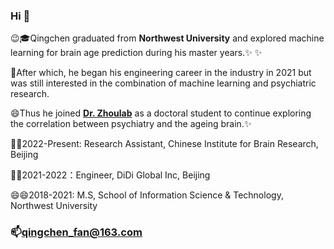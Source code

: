 ### Hi  👋

😉🎓Qingchen graduated from **Northwest University** and explored machine learning for brain age prediction during his master years.✨ ✨  

 🤔After which, he began his engineering career in the industry in 2021 but was still interested in the combination of machine learning and psychiatric research. 

 😄Thus he joined [**Dr. Zhoulab**](http://www.psych.cas.cn/team/yjy/index_90511.html?json=http://www.psych.cas.cn/sourcedb_psych_cas/cn/expert/202204/t20220401_6417881.json) as a doctoral student
 to continue exploring the correlation between psychiatry and the ageing brain.✨
 
 🔭🔭2022-Present: Research Assistant, Chinese Institute for Brain Research, Beijing

 🌱🌱2021-2022：Engineer, DiDi Global Inc, Beijing

 😄😄2018-2021: M.S, School of Information Science & Technology, Northwest University

### 📫qingchen_fan@163.com
<!--
**QingchenFan/QingchenFan** is a ✨ _special_ ✨ repository because its `README.md` (this file) appears on your GitHub profile.

Here are some ideas to get you started:

- 🔭 I’m currently working on ...
- 🌱 I’m currently learning ...
- 👯 I’m looking to collaborate on ...
- 🤔 I’m looking for help with ...
- 💬 Ask me about ...
- 📫 How to reach me: ...
- 😄 Pronouns: ...
- ⚡ Fun fact: ...
-->
